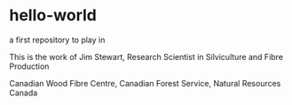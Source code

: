 # hello-world
a first repository to play in 

This is the work of Jim Stewart, Research Scientist in Silviculture and Fibre Production 

Canadian Wood Fibre Centre, Canadian Forest Service, Natural Resources Canada 

